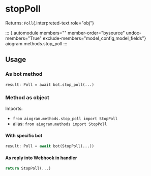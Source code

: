 # stopPoll

Returns: `Poll`{.interpreted-text role="obj"}

::: {.automodule members="" member-order="bysource" undoc-members="True" exclude-members="model_config,model_fields"}
aiogram.methods.stop_poll
:::

## Usage

### As bot method

``` 
result: Poll = await bot.stop_poll(...)
```

### Method as object

Imports:

-   `from aiogram.methods.stop_poll import StopPoll`
-   alias: `from aiogram.methods import StopPoll`

#### With specific bot

``` python
result: Poll = await bot(StopPoll(...))
```

#### As reply into Webhook in handler

``` python
return StopPoll(...)
```
